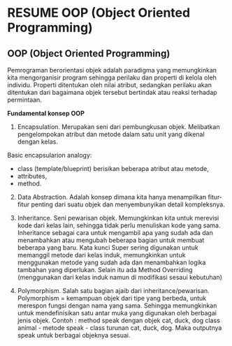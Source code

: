 
# RESUME OOP (Object Oriented Programming)

## OOP (Object Oriented Programming)

Pemrograman berorientasi objek adalah paradigma yang memungkinkan kita mengorganisir program sehingga perilaku dan properti di kelola oleh individu. 
Properti ditentukan oleh nilai atribut, sedangkan perilaku akan ditentukan dari bagaimana objek tersebut bertindak atau reaksi terhadap permintaan. 

**Fundamental konsep OOP**
1. Encapsulation. Merupakan seni dari pembungkusan objek. Melibatkan pengelompokan atribut dan metode dalam satu unit yang dikenal dengan kelas.

Basic encapsularion analogy: 
- class (template/blueprint) berisikan beberapa atribut atau metode,
- attributes, 
- method.


2. Data Abstraction. Adalah konsep dimana kita hanya menampilkan fitur-fitur penting dari suatu objek dan menyembunyikan detail kompleksnya. 


3. Inheritance. Seni pewarisan objek. Memungkinkan kita untuk merevisi kode dari kelas lain, sehingga tidak perlu menuliskan kode yang sama. Inheritance sebagai cara untuk mengambil apa yang sudah ada dan menambahkan atau mengubah beberapa bagian untuk membuat beberapa yang baru.
Kata kunci Super sering digunakan untuk memanggil metode dari kelas induk, memungkinkan untuk menggunakan metode yang sudah ada dan menambahkan logika tambahan yang diperlukan. 
Selain itu ada Method Overriding (menggunakan dari kelas induk namun di modifikasi sesaui kebutuhan)


4. Polymorphism. Salah satu bagian ajaib dari inheritance/pewarisan. Polymorphism = kemampuan objek dari tipe yang berbeda, untuk merespon fungsi dengan nama yang sama. Sehingga memungkinkan untuk mendefinisikan satu antar muka yang digunakan oleh berbagai jenis objek. 
Contoh : method speak dengan objek cat, duck, dog
class animal - metode speak - class turunan cat, duck, dog. Maka outputnya speak untuk berbagai objeknya sesuai. 